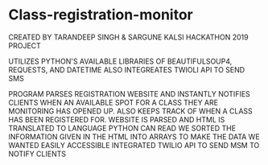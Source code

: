 # Class-registration-monitor
CREATED BY TARANDEEP SINGH & SARGUNE KALSI
HACKATHON 2019 PROJECT

UTILIZES PYTHON'S AVAILABLE LIBRARIES OF BEAUTIFULSOUP4, REQUESTS, AND DATETIME
ALSO INTEGREATES TWIOLI API TO SEND SMS

PROGRAM PARSES REGISTRATION WEBSITE AND INSTANTLY NOTIFIES CLIENTS WHEN AN AVAILABLE SPOT FOR A CLASS THEY ARE MONITORING HAS OPENED UP.  ALSO KEEPS TRACK OF WHEN A CLASS HAS BEEN REGISTERED FOR.
WEBSITE IS PARSED AND HTML IS TRANSLATED TO LANGUAGE PYTHON CAN READ
WE SORTED THE INFORMATION GIVEN IN THE HTML INTO ARRAYS TO MAKE THE DATA WE WANTED EASILY ACCESSIBLE
INTEGRATED TWILIO API TO SEND MSM TO NOTIFY CLIENTS

